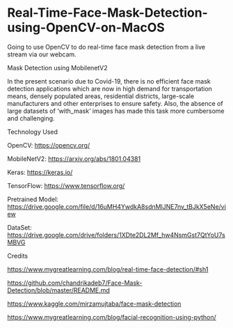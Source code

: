 # Real-Time-Face-Mask-Detection-using-OpenCV-on-MacOS
Going to use OpenCV to do real-time face mask detection from a live stream via our webcam.

Mask Detection using MobilenetV2

In the present scenario due to Covid-19, there is no efficient face mask detection applications which are now in high demand for transportation means, densely populated areas, residential districts, large-scale manufacturers and other enterprises to ensure safety. Also, the absence of large datasets of ‘with_mask’ images has made this task more cumbersome and challenging.

Technology Used

OpenCV: https://opencv.org/

MobileNetV2: https://arxiv.org/abs/1801.04381

Keras: https://keras.io/

TensorFlow: https://www.tensorflow.org/

Pretrained Model: https://drive.google.com/file/d/16uMH4YwdkA8sdnMlJNE7nv_tBJkX5eNe/view

DataSet: https://drive.google.com/drive/folders/1XDte2DL2Mf_hw4NsmGst7QtYoU7sMBVG

Credits

https://www.mygreatlearning.com/blog/real-time-face-detection/#sh1

https://github.com/chandrikadeb7/Face-Mask-Detection/blob/master/README.md

https://www.kaggle.com/mirzamujtaba/face-mask-detection

https://www.mygreatlearning.com/blog/facial-recognition-using-python/

